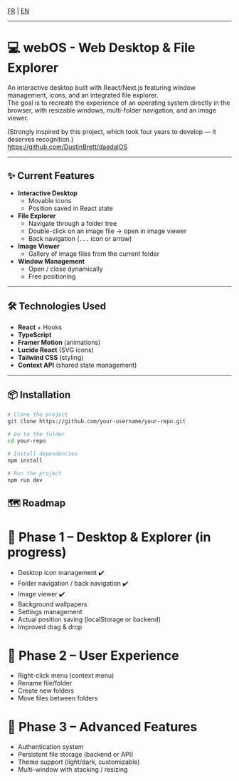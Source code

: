[FR](/README.md) | [ EN](/README_EN.md)

---

# 💻 webOS - Web Desktop & File Explorer

An interactive desktop built with React/Next.js featuring window management, icons, and an integrated file explorer.  
The goal is to recreate the experience of an operating system directly in the browser, with resizable windows, multi-folder navigation, and an image viewer.

(Strongly inspired by this project, which took four years to develop — it deserves recognition.)  
https://github.com/DustinBrett/daedalOS

---

## ✨ Current Features

- **Interactive Desktop**
  - Movable icons
  - Position saved in React state
- **File Explorer**
  - Navigate through a folder tree
  - Double-click on an image file → open in image viewer
  - Back navigation (`...` icon or arrow)
- **Image Viewer**
  - Gallery of image files from the current folder
- **Window Management**
  - Open / close dynamically
  - Free positioning

---

## 🛠️ Technologies Used

- **React** + Hooks
- **TypeScript**
- **Framer Motion** (animations)
- **Lucide React** (SVG icons)
- **Tailwind CSS** (styling)
- **Context API** (shared state management)

---

## 📦 Installation

```bash
# Clone the project
git clone https://github.com/your-username/your-repo.git

# Go to the folder
cd your-repo

# Install dependencies
npm install

# Run the project
npm run dev
```

## 🗺️ Roadmap
# 📌 Phase 1 – Desktop & Explorer (in progress)

- Desktop icon management ✔️
- Folder navigation / back navigation ✔️
- Image viewer ✔️
- Background wallpapers
- Settings management
- Actual position saving (localStorage or backend)
- Improved drag & drop

# 📌 Phase 2 – User Experience

- Right-click menu (context menu)
- Rename file/folder
- Create new folders
- Move files between folders

# 📌 Phase 3 – Advanced Features

- Authentication system
- Persistent file storage (backend or API)
- Theme support (light/dark, customizable)
- Multi-window with stacking / resizing